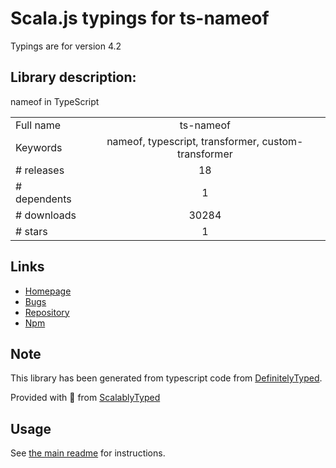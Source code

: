 
# Scala.js typings for ts-nameof

Typings are for version 4.2

## Library description:
nameof in TypeScript

|                    |                 |
| ------------------ | :-------------: |
| Full name          | ts-nameof |
| Keywords           | nameof, typescript, transformer, custom-transformer |
| # releases         | 18 |
| # dependents       | 1 |
| # downloads        | 30284 |
| # stars            | 1 |

## Links
- [Homepage](https://github.com/dsherret/ts-nameof#readme)
- [Bugs](https://github.com/dsherret/ts-nameof/issues)
- [Repository](https://github.com/dsherret/ts-nameof)
- [Npm](https://www.npmjs.com/package/ts-nameof)
    


## Note
This library has been generated from typescript code from [DefinitelyTyped](https://definitelytyped.org).

Provided with :purple_heart: from [ScalablyTyped](https://github.com/oyvindberg/ScalablyTyped)

## Usage
See [the main readme](../../readme.md) for instructions.



